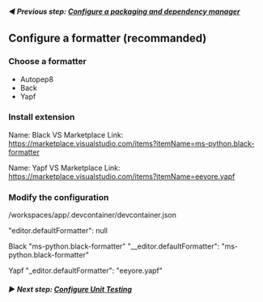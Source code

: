 ######  **◀️ Previous step: [Configure a packaging and dependency manager](./01-configure-packaging-dependency-manager.md)**

## Configure a formatter (recommanded)

### Choose a formatter

- Autopep8
- Back
- Yapf

### Install extension

Name: Black
VS Marketplace Link: https://marketplace.visualstudio.com/items?itemName=ms-python.black-formatter

Name: Yapf
VS Marketplace Link: https://marketplace.visualstudio.com/items?itemName=eeyore.yapf

### Modify the configuration

/workspaces/app/.devcontainer/devcontainer.json

"editor.defaultFormatter": null

Black "ms-python.black-formatter"
"__editor.defaultFormatter": "ms-python.black-formatter"

Yapf
"_editor.defaultFormatter": "eeyore.yapf"

###### **▶ Next step: [Configure Unit Testing](./03-configure-unit-testing.md)**
